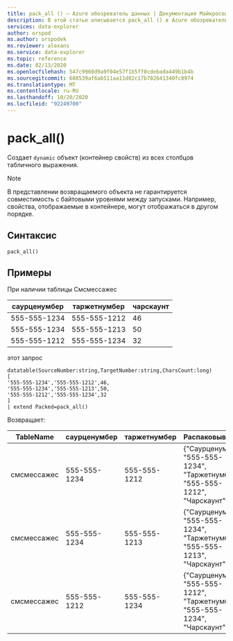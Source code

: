 ```yaml
---
title: pack_all () — Azure обозреватель данных | Документация Майкрософт
description: В этой статье описывается pack_all () в Azure обозреватель данных.
services: data-explorer
author: orspod
ms.author: orspodek
ms.reviewer: alexans
ms.service: data-explorer
ms.topic: reference
ms.date: 02/13/2020
ms.openlocfilehash: 547c9960d9a9f04e57f1b5ff0cdebada449b1b4b
ms.sourcegitcommit: 608539af6ab511aa11d82c17b782641340fc8974
ms.translationtype: MT
ms.contentlocale: ru-RU
ms.lasthandoff: 10/20/2020
ms.locfileid: "92249700"
---
```

# <a name="pack_all"></a>pack_all()

Создает `dynamic` объект (контейнер свойств) из всех столбцов табличного выражения.

> [!NOTE]
> В представлении возвращаемого объекта не гарантируется совместимость с байтовыми уровнями между запусками. Например, свойства, отображаемые в контейнере, могут отображаться в другом порядке.

## <a name="syntax"></a>Синтаксис

`pack_all()`

## <a name="examples"></a>Примеры

При наличии таблицы Смсмессажес 

|саурценумбер |таржетнумбер| чарскаунт
|---|---|---
|555-555-1234 |555-555-1212 | 46 
|555-555-1234 |555-555-1213 | 50 
|555-555-1212 |555-555-1234 | 32 

этот запрос

<!-- csl: https://help.kusto.windows.net/Samples -->
```kusto
datatable(SourceNumber:string,TargetNumber:string,CharsCount:long)
[
'555-555-1234','555-555-1212',46,
'555-555-1234','555-555-1213',50,
'555-555-1212','555-555-1234',32
]
| extend Packed=pack_all()
```

Возвращает:

|TableName |саурценумбер |таржетнумбер | Распаковывается
|---|---|---|---
|смсмессажес|555-555-1234 |555-555-1212 | {"Саурценумбер": "555-555-1234", "Таржетнумбер": "555-555-1212", "Чарскаунт": 46}
|смсмессажес|555-555-1234 |555-555-1213 | {"Саурценумбер": "555-555-1234", "Таржетнумбер": "555-555-1213", "Чарскаунт": 50}
|смсмессажес|555-555-1212 |555-555-1234 | {"Саурценумбер": "555-555-1212", "Таржетнумбер": "555-555-1234", "Чарскаунт": 32}
